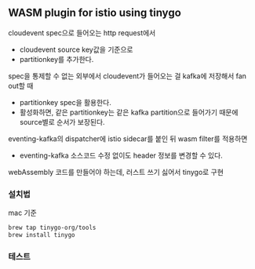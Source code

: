 ## WASM plugin for istio using tinygo

cloudevent spec으로 들어오는 http request에서
- cloudevent source key값을 기준으로 
- partitionkey를 추가한다.

spec을 통제할 수 없는 외부에서 cloudevent가 들어오는 걸 kafka에 저장해서 fan out할 때
- partitionkey spec을 활용한다.
- 활성화하면, 같은 partitionkey는 같은 kafka partition으로 들어가기 때문에 source별로 순서가 보장된다.

eventing-kafka의 dispatcher에 istio sidecar를 붙인 뒤 wasm filter를 적용하면
- eventing-kafka 소스코드 수정 없이도 header 정보를 변경할 수 있다.

webAssembly 코드를 만들어야 하는데, 러스트 쓰기 싫어서 tinygo로 구현

### 설치법

mac 기준

```sh
brew tap tinygo-org/tools
brew install tinygo
```


### 테스트

